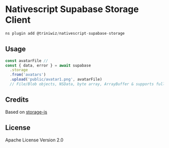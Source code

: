 # Nativescript Supabase Storage Client

```javascript
ns plugin add @triniwiz/nativescript-supabase-storage
```

## Usage

```ts
const avatarFile // 
const { data, error } = await supabase
  .storage
  .from('avatars')
  .upload('public/avatar1.png', avatarFile) 
  // File/Blob objects, NSData, byte array, ArrayBuffer & supports full path url

```

## Credits
Based on [storage-js](https://github.com/supabase/storage-js)

## License

Apache License Version 2.0
